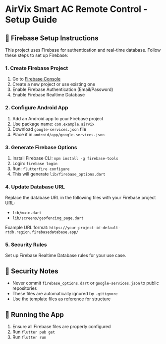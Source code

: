 # AirVix Smart AC Remote Control - Setup Guide

## 🔧 Firebase Setup Instructions

This project uses Firebase for authentication and real-time database. Follow these steps to set up Firebase:

### 1. Create Firebase Project
1. Go to [Firebase Console](https://console.firebase.google.com/)
2. Create a new project or use existing one
3. Enable Firebase Authentication (Email/Password)
4. Enable Firebase Realtime Database

### 2. Configure Android App
1. Add an Android app to your Firebase project
2. Use package name: `com.example.airvix`
3. Download `google-services.json` file
4. Place it in `android/app/google-services.json`

### 3. Generate Firebase Options
1. Install Firebase CLI: `npm install -g firebase-tools`
2. Login: `firebase login`
3. Run: `flutterfire configure`
4. This will generate `lib/firebase_options.dart`

### 4. Update Database URL
Replace the database URL in the following files with your Firebase project URL:
- `lib/main.dart`
- `lib/screens/geofencing_page.dart`

Example URL format: `https://your-project-id-default-rtdb.region.firebasedatabase.app/`

### 5. Security Rules
Set up Firebase Realtime Database rules for your use case.

## 🔐 Security Notes
- Never commit `firebase_options.dart` or `google-services.json` to public repositories
- These files are automatically ignored by `.gitignore`
- Use the template files as reference for structure

## 📱 Running the App
1. Ensure all Firebase files are properly configured
2. Run `flutter pub get`
3. Run `flutter run`
